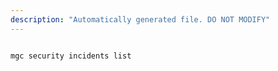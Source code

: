 ```yaml
---
description: "Automatically generated file. DO NOT MODIFY"
---
```


```cli

mgc security incidents list

```